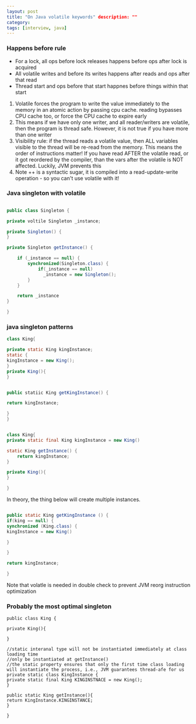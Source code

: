 ```yaml
---
layout: post
title: "On Java volatile keywords" description: ""
category: 
tags: [interview, java]
---
```


### Happens before rule
* For a lock, all ops before lock releases happens before ops after lock is acquired
* All volatile writes and before its writes happens after reads and ops after that read
* Thread start and ops before that start happnes before things within that start

1. Volatile forces the program to write the value immediately to the memory in an atomic action by passing cpu cache. reading bypasses CPU cache too, or force the CPU cache to expire early
2. This means if we have only one writer, and all reader/writers are volatile, then the program is thread safe. However, it is not true if you have more than one writer
3. Visibility rule: if the thread reads a volatile value, then ALL variables visible to the thread will be re-read from the memory. This means the order of instructions matter! If you have read AFTER the volatile read, or it got reordered by the compiler, than the vars after the volatile is NOT affected. Luckily, JVM prevents this
4. Note ++ is a syntactic sugar, it is compiled into a read-update-write operation - so you can't use volatile with it!

### Java singleton with volatile

```java

public class Singleton {

private voltile Singleton _instance;

private Singleton() {
}

private Singleton getInstance() {

	if (_instance == null) {
		synchronized(Singleton.class) {
			if(_instance == null)
			  _instance = new Singleton();
		}
	}

	return _instance
}

}
```

### java singleton patterns

```java
class King{

private static King kingInstance;
static {
kingInstance = new King();
}
private King(){
}


public statiic King getKingInstance() {

return kingInstance;

}
}


```

```java

class King{
private static final King kingInstance = new King()

static King getInstance() {
	return kingInstance;
}

private King(){
}

}
```

In theory, the thing below will create multiple instances. 

```java

public static King getKingInstance () {
if(king == null) { 
synchronized (King.class) {
kingInstance = new King()

}

}

return kingInstance;

}

```

Note that volatle is needed in double check to prevent JVM reorg instruction optimization

### Probably the most optimal singleton

```
public class King {

private King(){

}

//static interanal type will not be instantiated immediately at class loading time
//only be instantiated at getInstance()
//the static property ensures that only the first time class loading will instantiate the process, i.e., JVM guarantees thread-afe for us
private static class KingInstance {
private static final King KINGINSTNACE = new King();
}

public static King getInstance(){
return KingInstance.KINGINSTANCE;
}

}

```
